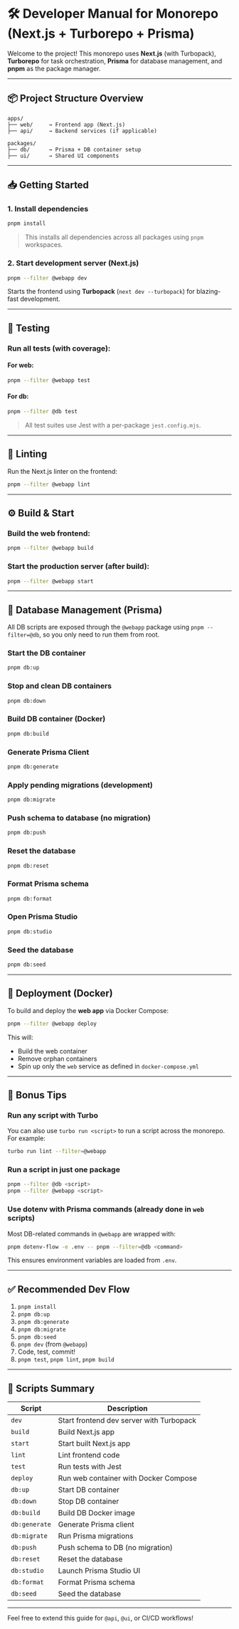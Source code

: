 # 🛠 Developer Manual for Monorepo (Next.js + Turborepo + Prisma)

Welcome to the project! This monorepo uses **Next.js** (with Turbopack), **Turborepo** for task orchestration, **Prisma** for database management, and **pnpm** as the package manager.

---

## 📦 Project Structure Overview

```
apps/
├── web/     → Frontend app (Next.js)
├── api/     → Backend services (if applicable)

packages/
├── db/      → Prisma + DB container setup
├── ui/      → Shared UI components
```

---

## 📥 Getting Started

### 1. Install dependencies

```bash
pnpm install
```

> This installs all dependencies across all packages using `pnpm` workspaces.

### 2. Start development server (Next.js)

```bash
pnpm --filter @webapp dev
```

Starts the frontend using **Turbopack** (`next dev --turbopack`) for blazing-fast development.

---

## 🧪 Testing

### Run all tests (with coverage):

#### For web:

```bash
pnpm --filter @webapp test
```

#### For db:

```bash
pnpm --filter @db test
```

> All test suites use Jest with a per-package `jest.config.mjs`.

---

## 🧼 Linting

Run the Next.js linter on the frontend:

```bash
pnpm --filter @webapp lint
```

---

## ⚙️ Build & Start

### Build the web frontend:

```bash
pnpm --filter @webapp build
```

### Start the production server (after build):

```bash
pnpm --filter @webapp start
```

---

## 🐘 Database Management (Prisma)

All DB scripts are exposed through the `@webapp` package using `pnpm --filter=@db`, so you only need to run them from root.

### Start the DB container

```bash
pnpm db:up
```

### Stop and clean DB containers

```bash
pnpm db:down
```

### Build DB container (Docker)

```bash
pnpm db:build
```

### Generate Prisma Client

```bash
pnpm db:generate
```

### Apply pending migrations (development)

```bash
pnpm db:migrate
```

### Push schema to database (no migration)

```bash
pnpm db:push
```

### Reset the database

```bash
pnpm db:reset
```

### Format Prisma schema

```bash
pnpm db:format
```

### Open Prisma Studio

```bash
pnpm db:studio
```

### Seed the database

```bash
pnpm db:seed
```

---

## 🚀 Deployment (Docker)

To build and deploy the **web app** via Docker Compose:

```bash
pnpm --filter @webapp deploy
```

This will:

- Build the web container
- Remove orphan containers
- Spin up only the `web` service as defined in `docker-compose.yml`

---

## 🧠 Bonus Tips

### Run any script with Turbo

You can also use `turbo run <script>` to run a script across the monorepo. For example:

```bash
turbo run lint --filter=@webapp
```

### Run a script in just one package

```bash
pnpm --filter @db <script>
pnpm --filter @webapp <script>
```

### Use dotenv with Prisma commands (already done in `web` scripts)

Most DB-related commands in `@webapp` are wrapped with:

```bash
pnpm dotenv-flow -e .env -- pnpm --filter=@db <command>
```

This ensures environment variables are loaded from `.env`.

---

## ✅ Recommended Dev Flow

1. `pnpm install`
2. `pnpm db:up`
3. `pnpm db:generate`
4. `pnpm db:migrate`
5. `pnpm db:seed`
6. `pnpm dev` (from `@webapp`)
7. Code, test, commit!
8. `pnpm test`, `pnpm lint`, `pnpm build`

---

## 🧾 Scripts Summary

| Script        | Description                              |
| ------------- | ---------------------------------------- |
| `dev`         | Start frontend dev server with Turbopack |
| `build`       | Build Next.js app                        |
| `start`       | Start built Next.js app                  |
| `lint`        | Lint frontend code                       |
| `test`        | Run tests with Jest                      |
| `deploy`      | Run web container with Docker Compose    |
| `db:up`       | Start DB container                       |
| `db:down`     | Stop DB container                        |
| `db:build`    | Build DB Docker image                    |
| `db:generate` | Generate Prisma client                   |
| `db:migrate`  | Run Prisma migrations                    |
| `db:push`     | Push schema to DB (no migration)         |
| `db:reset`    | Reset the database                       |
| `db:studio`   | Launch Prisma Studio UI                  |
| `db:format`   | Format Prisma schema                     |
| `db:seed`     | Seed the database                        |

---

Feel free to extend this guide for `@api`, `@ui`, or CI/CD workflows!
